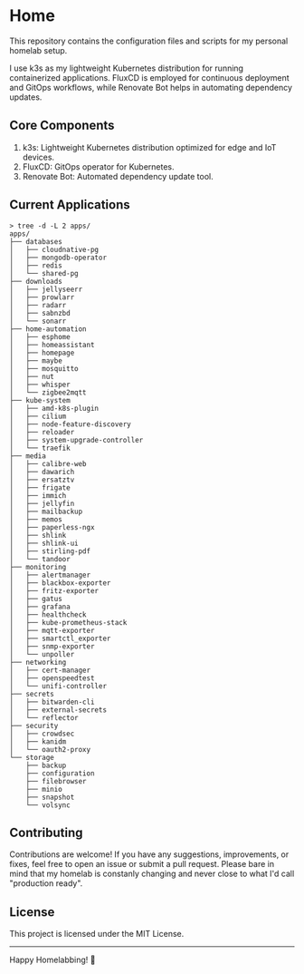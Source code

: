 # Home
This repository contains the configuration files and scripts for my personal homelab setup.

I use k3s as my lightweight Kubernetes distribution for running containerized applications. FluxCD is employed for continuous deployment and GitOps workflows, while Renovate Bot helps in automating dependency updates.

## Core Components
1. k3s: Lightweight Kubernetes distribution optimized for edge and IoT devices.
2. FluxCD: GitOps operator for Kubernetes.
3. Renovate Bot: Automated dependency update tool.

## Current Applications
```
> tree -d -L 2 apps/
apps/
├── databases
│   ├── cloudnative-pg
│   ├── mongodb-operator
│   ├── redis
│   └── shared-pg
├── downloads
│   ├── jellyseerr
│   ├── prowlarr
│   ├── radarr
│   ├── sabnzbd
│   └── sonarr
├── home-automation
│   ├── esphome
│   ├── homeassistant
│   ├── homepage
│   ├── maybe
│   ├── mosquitto
│   ├── nut
│   ├── whisper
│   └── zigbee2mqtt
├── kube-system
│   ├── amd-k8s-plugin
│   ├── cilium
│   ├── node-feature-discovery
│   ├── reloader
│   ├── system-upgrade-controller
│   └── traefik
├── media
│   ├── calibre-web
│   ├── dawarich
│   ├── ersatztv
│   ├── frigate
│   ├── immich
│   ├── jellyfin
│   ├── mailbackup
│   ├── memos
│   ├── paperless-ngx
│   ├── shlink
│   ├── shlink-ui
│   ├── stirling-pdf
│   └── tandoor
├── monitoring
│   ├── alertmanager
│   ├── blackbox-exporter
│   ├── fritz-exporter
│   ├── gatus
│   ├── grafana
│   ├── healthcheck
│   ├── kube-prometheus-stack
│   ├── mqtt-exporter
│   ├── smartctl_exporter
│   ├── snmp-exporter
│   └── unpoller
├── networking
│   ├── cert-manager
│   ├── openspeedtest
│   └── unifi-controller
├── secrets
│   ├── bitwarden-cli
│   ├── external-secrets
│   └── reflector
├── security
│   ├── crowdsec
│   ├── kanidm
│   └── oauth2-proxy
└── storage
    ├── backup
    ├── configuration
    ├── filebrowser
    ├── minio
    ├── snapshot
    └── volsync
```
## Contributing
Contributions are welcome! If you have any suggestions, improvements, or fixes, feel free to open an issue or submit a pull request. Please bare in mind that my homelab is constanly changing and never close to what I'd call "production ready".

## License
This project is licensed under the MIT License.

---

Happy Homelabbing! 🚀

